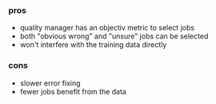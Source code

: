 ### pros

- quality manager has an objectiv metric to select jobs
- both "obvious wrong" and "unsure" jobs can be selected
- won't interfere with the training data directly

### cons

- slower error fixing
- fewer jobs benefit from the data